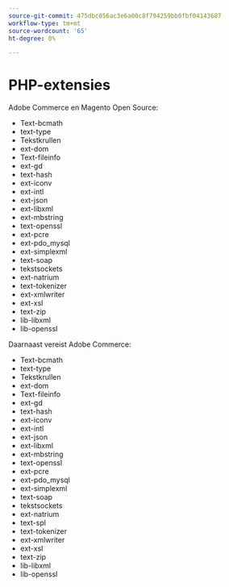 ```yaml
---
source-git-commit: 475dbc056ac3e6a00c8f794259bb0fbf04143687
workflow-type: tm+mt
source-wordcount: '65'
ht-degree: 0%

---
```

# PHP-extensies

Adobe Commerce en Magento Open Source:

- Text-bcmath
- text-type
- Tekstkrullen
- ext-dom
- Text-fileinfo
- ext-gd
- text-hash
- ext-iconv
- ext-intl
- ext-json
- ext-libxml
- ext-mbstring
- text-openssl
- ext-pcre
- ext-pdo_mysql
- ext-simplexml
- text-soap
- tekstsockets
- ext-natrium
- text-tokenizer
- ext-xmlwriter
- ext-xsl
- text-zip
- lib-libxml
- lib-openssl

Daarnaast vereist Adobe Commerce:

- Text-bcmath
- text-type
- Tekstkrullen
- ext-dom
- Text-fileinfo
- ext-gd
- text-hash
- ext-iconv
- ext-intl
- ext-json
- ext-libxml
- ext-mbstring
- text-openssl
- ext-pcre
- ext-pdo_mysql
- ext-simplexml
- text-soap
- tekstsockets
- ext-natrium
- text-spl
- text-tokenizer
- ext-xmlwriter
- ext-xsl
- text-zip
- lib-libxml
- lib-openssl
